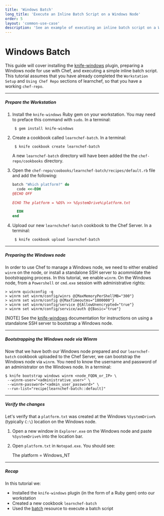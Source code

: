```yaml
---
title: 'Windows Batch'
long_title: 'Execute an Inline Batch Script on a Windows Node'
order: 5
layout: 'common-use-case'
description: 'See an example of executing an inline batch script on a Windows node.'
---
```


Windows Batch
=================
This guide will cover installing the [knife-windows][knife-windows-docs] plugin, preparing a Windows node for use with Chef, and executing a simple inline batch script. This tutorial assumes that you have already completed the `Workstation Setup` and `Using Chef Repo` sections of learnchef, so that you have a working `chef-repo`.

---

##### Prepare the Workstation

1. Install the `knife-windows` Ruby gem on your workstation. You may need to preface this command with `sudo`. In a terminal:

		$ gem install knife-windows 


1. Create a cookbook called `learnchef-batch`. In a terminal:

		$ knife cookbook create learnchef-batch

	A new `learnchef-batch` directory will have been added the the `chef-repo/cookbooks` directory.


1. Open the `chef-repo/coobooks/learnchef-batch/recipes/default.rb` file and add the following:

	```ruby
	batch "Which platform?" do
	  code <<-EOH
	@ECHO OFF
	 
	ECHO The platform = %OS% >> %SystemDrive%\platform.txt

	  EOH
	end
	```

1. Upload our new `learnchchef-batch` cookbook to the Chef Server. In a terminal:

		$ knife cookbook upload learnchef-batch

---

##### Preparing the Windows node

In order to use Chef to manage a Windows node, we need to either enabled `winrm` on the node, or install a standalone SSH server to acommidate the bootstrapping process. In this tutorial, we enable `winrm`. On the Windows node, from a `Powershell` or `cmd.exe` session with administrative rights:

	> winrm quickconfig -q
	> winrm set winrm/config/winrs @{MaxMemoryPerShellMB="300"}
	> winrm set winrm/config @{MaxTimeoutms="1800000"}
	> winrm set winrm/config/service @{AllowUnencrypted="true"}
	> winrm set winrm/config/service/auth @{Basic="true"}

[NOTE] See the [knife-windows][knife-windows-docs-ssh] documentation for instructions on using a standalone SSH server to bootstrap a Windows node.

---

##### Bootstrapping the Windows node via Winrm

Now that we have both our Windows node prepared and our `learnchef-batch` cookbook uploaded to the Chef Server, we can bootstrap the Windows node via `winrm`. You need to know the username and password of an administrator on the Windows node. In a terminal:

	$ knife bootstrap windows winrm <node_FQDN_or_IP> \
	 --winrm-user="<administrative_user>" \
	 --winrm-password="<admin_user_password>" \
	 --run-list="recipe[learnchef-batch::default]"

---

##### Verify the changes
Let's verify that a `platform.txt` was created at the Windows `%SystemDrive%` (typically `C:\`) location on the Windows node.

1. Open a new window in `Explorer.exe` on the Windows node and paste `%SystemDrive%` into the location bar.

1. Open `platform.txt` in `Notepad.exe`. You should see:


	The platform = Windows_NT


---

##### Recap

In this tutorial we:

- Installed the `knife-windows` plugin (in the form of a Ruby gem) onto our workstation
- Created a new cookbook `learnchef-batch`
- Used the [batch][batch-resource-docs] resource to execute a batch script

[knife-windows-docs]: http://docs.opscode.com/plugin_knife_windows.html
[knife-windows-docs-ssh]: https://github.com/opscode/knife-windows#knife-bootstrap-windows-ssh
[batch-resource-docs]: http://docs.opscode.com/resource_batch.html
